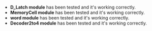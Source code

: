 - **D_Latch module** has been tested and it's working correctly.
- **MemoryCell module** has been tested and it's working correctly.
- **word module** has been tested and it's working correctly.
- **Decoder2to4 module** has been tested and it's working correctly.